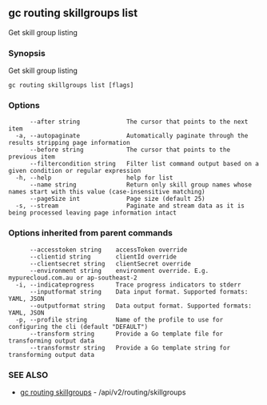## gc routing skillgroups list

Get skill group listing

### Synopsis

Get skill group listing

```
gc routing skillgroups list [flags]
```

### Options

```
      --after string             The cursor that points to the next item
  -a, --autopaginate             Automatically paginate through the results stripping page information
      --before string            The cursor that points to the previous item
      --filtercondition string   Filter list command output based on a given condition or regular expression
  -h, --help                     help for list
      --name string              Return only skill group names whose names start with this value (case-insensitive matching)
      --pageSize int             Page size (default 25)
  -s, --stream                   Paginate and stream data as it is being processed leaving page information intact
```

### Options inherited from parent commands

```
      --accesstoken string    accessToken override
      --clientid string       clientId override
      --clientsecret string   clientSecret override
      --environment string    environment override. E.g. mypurecloud.com.au or ap-southeast-2
  -i, --indicateprogress      Trace progress indicators to stderr
      --inputformat string    Data input format. Supported formats: YAML, JSON
      --outputformat string   Data output format. Supported formats: YAML, JSON
  -p, --profile string        Name of the profile to use for configuring the cli (default "DEFAULT")
      --transform string      Provide a Go template file for transforming output data
      --transformstr string   Provide a Go template string for transforming output data
```

### SEE ALSO

* [gc routing skillgroups](gc_routing_skillgroups.html)	 - /api/v2/routing/skillgroups


